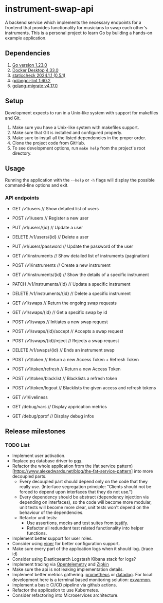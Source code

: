 # instrument-swap-api

A backend service which implements the necessary endpoints for a frontend
that provides functionality for musicians to swap each other's instruments.
This is a personal project to learn Go by building a hands-on example application.

## Dependencies

1. [Go version 1.23.0](https://go.dev/dl/)
2. [Docker Desktop 4.33.0](https://www.docker.com/products/docker-desktop/)
3. [staticcheck 2024.1.1 (0.5.1)](https://staticcheck.dev)
4. [golangci-lint 1.60.2](https://golangci-lint.run)
5. [golang-migrate v4.17.0](https://github.com/golang-migrate/migrate)

## Setup

Development expects to run in a Unix-like system with support for makefiles and Git.

1. Make sure you have a Unix-like system with makefiles support.
2. Make sure that Git is installed and configured properly.
3. Make sure to install all the listed dependencies in the proper order.
4. Clone the project code from GitHub.
5. To see development options, run ```make help``` from the project's root directory.

## Usage

Running the application with the ```--help``` or ```-h``` flags will display the possible command-line options and exit.

### API endpoints
- GET    /v1/users // Show detailed list of users
- POST   /v1/users // Register a new user
- PUT    /v1/users/{id} // Update a user
- DELETE /v1/users/{id} // Delete a user
- PUT    /v1/users/password // Update the password of the user

- GET    /v1/instruments // Show detailed list of instruments (pagination)
- POST   /v1/instruments // Create a new instrument
- GET    /v1/instruments/{id} // Show the details of a specific instrument
- PATCH  /v1/instruments/{id} // Update a specific instrument
- DELETE /v1/instruments/{id} // Delete a specific instrument

- GET    /v1/swaps // Return the ongoing swap requests
- GET    /v1/swaps/{id} // Get a specific swap by id
- POST   /v1/swaps // Initiates a new swap request
- POST   /v1/swaps/{id}/accept // Accepts a swap request
- POST   /v1/swaps/{id}/reject // Rejects a swap request
- DELETE /v1/swaps/{id} // Ends an instrument swap

- POST   /v1/token // Return a new Access Token + Refresh Token
- POST   /v1/token/refresh // Return a new Access Token
- POST   /v1/token/blacklist // Blacklists a refresh token
- POST   /v1/token/logout // Blacklists the given access and refresh tokens

- GET    /v1/liveliness

- GET    /debug/vars // Display apprication metrics
- GET    /debug/pprof // Display debug infos

## Release milestones

### TODO List
- Implement user activation.
- Replace pq database driver to [pgx](https://github.com/jackc/pgx).
- Refactor the whole application from the (fat service pattern)[https://www.alexedwards.net/blog/the-fat-service-pattern] into more decoupled parts.
  - Every decoupled part should depend only on the code that they really use. (Interface segregation principle: "Clients should not be forced to depend upon interfaces that they do not use.")
  - Every dependency should be abstract (dependency injection via depending on interfaces), so the code will become more modular, unit tests will become more clear, unit tests won't depend on the behaviour of the dependencies.
  - Refactor unit tests:
    - Use assertions, mocks and test suites from [testify](https://github.com/stretchr/testify).
    - Refactor all redundant test related functionality into helper functions.
- Implement better support for user roles.
- Consider using [viper](https://github.com/spf13/viper) for better configuration support.
- Make sure every part of the application logs when it should log. (trace id)
- Consider using Elasticsearch Logstash Kibana stack for logs?
- Implement tracing via [Opentelemetry](https://opentelemetry.io/docs/languages/go/) and [Zipkin](https://zipkin.io)
- Make sure the api is not leaking implementation details.
- Implement better metrics gathering. [prometheus](https://prometheus.io) or [datadog](https://docs.datadoghq.com/tracing/trace_collection/automatic_instrumentation/dd_libraries/go/). For local development here is a terminal based monitoring solution: [exvarmon](https://github.com/divan/expvarmon).
- Implement a basic CI/CD pipeline via github actions.
- Refactor the application to use Kubernetes.
- Consider refactoring into Microservices architecture.
